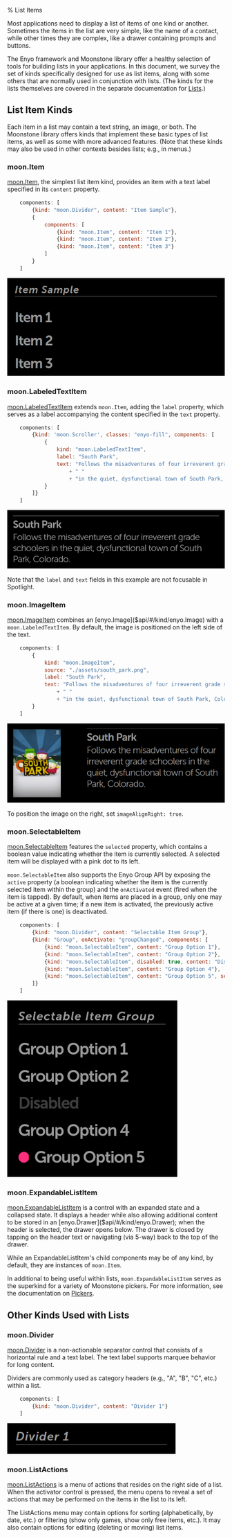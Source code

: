 % List Items

Most applications need to display a list of items of one kind or another.
Sometimes the items in the list are very simple, like the name of a contact,
while other times they are complex, like a drawer containing prompts and
buttons.

The Enyo framework and Moonstone library offer a healthy selection of tools for
building lists in your applications.  In this document, we survey the set of
kinds specifically designed for use as list items, along with some others that
are normally used in conjunction with lists. (The kinds for the lists themselves
are covered in the separate documentation for [Lists](../layout/lists.html).)

## List Item Kinds

Each item in a list may contain a text string, an image, or both.  The Moonstone
library offers kinds that implement these basic types of list items, as well as
some with more advanced features.  (Note that these kinds may also be used in
other contexts besides lists; e.g., in menus.)

### moon.Item

[moon.Item]($api/#/kind/moon.Item), the simplest list item kind, provides an
item with a text label specified in its `content` property.

```javascript
    components: [
        {kind: "moon.Divider", content: "Item Sample"},
        {
            components: [
                {kind: "moon.Item", content: "Item 1"},
                {kind: "moon.Item", content: "Item 2"},
                {kind: "moon.Item", content: "Item 3"}
            ]
        }
    ]
```

![_moon.Item_](../../assets/item.png)

### moon.LabeledTextItem

[moon.LabeledTextItem]($api/#/kind/moon.LabeledTextItem) extends `moon.Item`,
adding the `label` property, which serves as a label accompanying the content
specified in the `text` property.

```javascript
    components: [
        {kind: 'moon.Scroller', classes: "enyo-fill", components: [
            {
                kind: "moon.LabeledTextItem",
                label: "South Park",
                text: "Follows the misadventures of four irreverent grade schoolers"
                    + " "
                    + "in the quiet, dysfunctional town of South Park, Colorado."
            }
        ]}
    ]
```

![_moon.LabeledTextItem_](../../assets/labeled-text-item.png)

Note that the `label` and `text` fields in this example are not focusable in
Spotlight.

### moon.ImageItem

[moon.ImageItem]($api/#/kind/moon.ImageItem) combines an
[enyo.Image]($api/#/kind/enyo.Image) with a `moon.LabeledTextItem`.  By default,
the image is positioned on the left side of the text.

```javascript
    components: [
        {
            kind: "moon.ImageItem",
            source: "./assets/south_park.png",
            label: "South Park",
            text: "Follows the misadventures of four irreverent grade schoolers"
                + " "
                + "in the quiet, dysfunctional town of South Park, Colorado."
        }
    ]
```

![_moon.ImageItem_](../../assets/image-item.png)

To position the image on the right, set `imageAlignRight: true`.

### moon.SelectableItem

[moon.SelectableItem]($api/#/kind/moon.SelectableItem) features the `selected`
property, which contains a boolean value indicating whether the item is
currently selected.  A selected item will be displayed with a pink dot to its
left.

`moon.SelectableItem` also supports the Enyo Group API by exposing the `active`
property (a boolean indicating whether the item is the currently selected item
within the group) and the `onActivated` event (fired when the item is tapped).
By default, when items are placed in a group, only one may be active at a given
time; if a new item is activated, the previously active item (if there is one)
is deactivated.

```javascript
    components: [
        {kind: "moon.Divider", content: "Selectable Item Group"},
        {kind: "Group", onActivate: "groupChanged", components: [
            {kind: "moon.SelectableItem", content: "Group Option 1"},
            {kind: "moon.SelectableItem", content: "Group Option 2"},
            {kind: "moon.SelectableItem", disabled: true, content: "Disabled"},
            {kind: "moon.SelectableItem", content: "Group Option 4"},
            {kind: "moon.SelectableItem", content: "Group Option 5", selected: true}
        ]}
    ]
```

![_Selectable Items_](../../assets/selectable-items.png)

### moon.ExpandableListItem

[moon.ExpandableListItem]($api/#/kind/moon.ExpandableListItem) is a control with
an expanded state and a collapsed state.  It displays a header while also
allowing additional content to be stored in an
[enyo.Drawer]($api/#/kind/enyo.Drawer); when the header is selected, the drawer
opens below.  The drawer is closed by tapping on the header text or navigating
(via 5-way) back to the top of the drawer.

While an ExpandableListItem's child components may be of any kind, by default,
they are instances of `moon.Item`.

In additional to being useful within lists, `moon.ExpandableListItem` serves as
the superkind for a variety of Moonstone pickers.  For more information, see the
documentation on [Pickers](pickers.html).

## Other Kinds Used with Lists

### moon.Divider

[moon.Divider]($api/#/kind/moon.Divider) is a non-actionable separator control
that consists of a horizontal rule and a text label.  The text label supports
marquee behavior for long content.

Dividers are commonly used as category headers (e.g., "A", "B", "C", etc.)
within a list.

```javascript
    components: [
        {kind: "moon.Divider", content: "Divider 1"}
    ]
```

![_moon.Divider_](../../assets/divider.png)

### moon.ListActions

[moon.ListActions]($api/#/kind/moon.ListActions) is a menu of actions that
resides on the right side of a list.  When the activator control is pressed, the
menu opens to reveal a set of actions that may be performed on the items in the
list to its left.

The ListActions menu may contain options for sorting (alphabetically, by date,
etc.) or filtering (show only games, show only free items, etc.).  It may also
contain options for editing (deleting or moving) list items.
